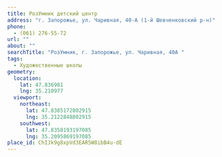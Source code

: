 ```yaml
---
title: РозУмник детский центр
address: "г. Запорожье, ул. Чаривная, 40-А (1-й Шевченковский р-н)"
phone:
  - (061) 276-55-72
url: ""
about: ""
searchTitle: "РозУмник, г. Запорожье, ул. Чаривная, 40А "
tags:
  - Художественные школы
geometry:
  location:
    lat: 47.836981
    lng: 35.210977
  viewport:
    northeast:
      lat: 47.8385172802915
      lng: 35.2122848802915
    southwest:
      lat: 47.8358193197085
      lng: 35.2095869197085
place_id: ChIJk9g8xpVd3EAR5W8ibB4u-dE
---
```

